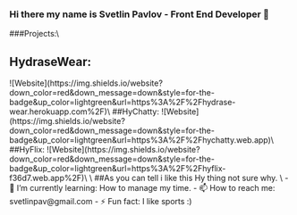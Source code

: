 ### Hi there my name is Svetlin Pavlov - Front End Developer 👋

###Projects:\
<h2>HydraseWear:</h2>  ![Website](https://img.shields.io/website?down_color=red&down_message=down&style=for-the-badge&up_color=lightgreen&url=https%3A%2F%2Fhydrase-wear.herokuapp.com%2F)\
##HyChatty: ![Website](https://img.shields.io/website?down_color=red&down_message=down&style=for-the-badge&up_color=lightgreen&url=https%3A%2F%2Fhychatty.web.app)\
##HyFlix: ![Website](https://img.shields.io/website?down_color=red&down_message=down&style=for-the-badge&up_color=lightgreen&url=https%3A%2F%2Fhyflix-f36d7.web.app%2F)\
\
##As you can tell i like this Hy thing not sure why.
\
- 🌱 I’m currently learning: How to manage my time.
<!--- 💬 Ask me about ...-->
- 📫 How to reach me: svetlinpav@gmail.com
- ⚡ Fun fact: I like sports :)
